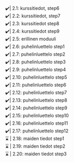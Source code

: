 ✔️| 2.1: kurssitiedot, step6<br>
✔️| 2.2: kurssitiedot, step7<br>
✔️| 2.3: kurssitiedot step8<br>
✔️| 2.4: kurssitiedot step9<br>
✔️| 2.5: erillinen moduuli<br>
✔️| 2.6: puhelinluettelo step1<br>
✔️| 2.7: puhelinluettelo step2<br>
✔️| 2.8: puhelinluettelo step3<br>
✔️| 2.9: puhelinluettelo step4<br>
✔️| 2.10: puhelinluettelo step5<br>
✔️| 2.11: puhelinluettelo step6<br>
✔️| 2.12: puhelinluettelo step7<br>
✔️| 2.13: puhelinluettelo step8<br>
✔️| 2.14: puhelinluettelo step9<br>
✔️| 2.15: puhelinluettelo step10<br>
✔️| 2.16: puhelinluettelo step11<br>
✔️| 2.17: puhelinluettelo step12<br>
⌛ | 2.18: maiden tiedot step1<br>
⌛ | 2.19: maiden tiedot step2<br>
⌛ | 2.20: maiden tiedot step3<br>
